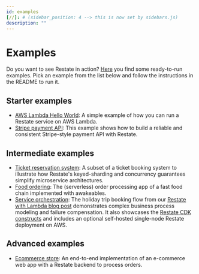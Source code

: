 ```yaml
---
id: examples
[//]: # (sidebar_position: 4 --> this is now set by sidebars.js)
description: ""
---
```


# Examples

Do you want to see Restate in action?
[Here](https://github.com/restatedev/examples) you find some ready-to-run examples.
Pick an example from the list below and follow the instructions in the README to run it.

## Starter examples

- [AWS Lambda Hello World](https://github.com/restatedev/examples/tree/main/typescript/hello-world-lambda): A simple example of how you can run a Restate service on AWS Lambda.
- [Stripe payment API](https://github.com/restatedev/examples/tree/main/typescript/payment-api): This example shows how to build a reliable and consistent Stripe-style payment API with Restate.

## Intermediate examples

- [Ticket reservation system](https://github.com/restatedev/examples/tree/main/typescript/ticket-reservation): A subset of a ticket booking system to illustrate how Restate's keyed-sharding and concurrency guarantees simplify microservice architectures.
- [Food ordering](https://github.com/restatedev/examples/tree/main/typescript/food-ordering): The (serverless) order processing app of a fast food chain implemented with awakeables.
- [Service orchestration](https://github.com/restatedev/restate-holiday.git): The holiday trip booking flow from our [Restate with Lambda blog post](https://restate.dev/blog/suspendable-functions-make-lambda-the-perfect-application-platform/) demonstrates complex business process modeling and failure compensation. It also showcases the [Restate CDK constructs](https://github.com/restatedev/cdk) and includes an optional self-hosted single-node Restate deployment on AWS.

## Advanced examples

- [Ecommerce store](https://github.com/restatedev/examples/tree/main/typescript/ecommerce-store): An end-to-end implementation of an e-commerce web app with a Restate backend to process orders.
